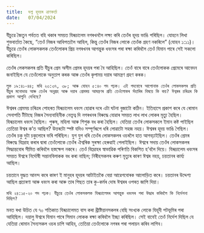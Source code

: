```yaml
---
title:  ভগ্ন হূদয়ৰ ত্ৰাণকৰ্তা
date:   07/04/2024
---
```


যীচুৱে জৈতুন পৰ্বতত বহি থকাৰ সময়ত যিৰূচালেম নগৰখনলৈ লক্ষ্য কৰি তেওঁৰ হূদয় ভাঙি পৰিছিল। যোহনে লিখা শুভবাৰ্তাত কৈছে, “তেওঁ নিজৰ আধিপত্যলৈ আহিল, কিন্তু তেওঁৰ নিজৰ লোকে তেওঁক গ্ৰহণ নকৰিলে” (যোহন ১:১১)। যীচুৱে তেওঁৰ লোকসকলক তেওঁলোকৰ প্ৰিয় নগৰখনৰ আগন্তুক ধবংসৰ পৰা ৰক্ষা কৰিবলৈ তেওঁ যিমান পাৰে সেই সকলো কৰিছিল।

তেওঁৰ লেকসকলৰ প্ৰতি যীচুৰ প্ৰেম অসীম প্ৰেমৰ হূদয়ৰ পৰা বৈ আহিছিল। তেওঁ বাৰে বাৰে তেওঁলোকক প্ৰেমেৰে আবেদন জনাইছিল যে তেওঁলোকে অনুতাপ কৰক আৰু তেওঁৰ কৃপাময় দয়াৰ আমন্ত্ৰণ গ্ৰহণ কৰক।

`লুক ১৯:৪১-৪৪; মথি ২৩:৩৭, ৩৮; আৰু যোহন ৫:৪০ পদ পঢ়ক। এই পদবোৰে আপোনাক তেওঁৰ লোকসকলৰ প্ৰতি যীচুৰ মনোভাৱ আৰু তেওঁৰ অনুগ্ৰহ আৰু দয়াৰ প্ৰেমময় আমন্ত্ৰণৰ প্ৰতি তেওঁলোকৰ সঁহাৰিৰ বিষয়ে কি কয়? ঈশ্বৰৰ চৰিত্ৰৰ কি প্ৰকাশ আপুনি দেখিছে?`

ঈশ্বৰৰ প্ৰেমময় চৰিত্ৰৰ পোহৰত যিৰূচালেম ধবংস হোৱাৰ দৰে এটা ঘটনা বুজাটো কঠিন। ইতিহাসে প্ৰকাশ কৰে যে ৰোমান সেনাপতি টীটাছে নিজৰ সৈন্যবাহিনীক নেতৃত্ব দি নগৰখনৰ বিৰুদ্ধে যোৱাৰ সময়ত লাখ লাখ লোকৰ মৃত্যু হৈছিল। যিৰূচালেম ধবংস হৈছিল। পুৰুষ, মহিলা আৰু শিশুক বধ কৰা হৈছিল। যেতিয়া তেওঁৰ লোকসকলে ইমান কষ্ট পাইছিল তেতিয়া ঈশ্বৰ ক’ত আছিল? উত্তৰটো স্পষ্ট যদিও সম্পূৰ্ণৰূপে ধৰি লোৱাটো সহজ নহয়। ঈশ্বৰৰ হূদয় ভাঙি গৈছিল। তেওঁৰ চকু দুটা চকুলোৰে ভৰি পৰিছিল। যুগ যুগ ধৰি তেওঁৰ লোকসকলৰ ওচৰলৈ হাত আগবঢ়াইছিল। তেওঁৰ প্ৰেমৰ বিৰুদ্ধে বিদ্ৰোহ কৰাৰ দ্বাৰা তেওঁলোকে তেওঁৰ ঐশ্বৰিক সুৰক্ষা হেৰুৱাই পেলাইছিল। ঈশ্বৰে সদায় তেওঁৰ লোকসকলৰ সিদ্ধান্তবোৰ সীমিত কৰিবলৈ হস্তক্ষেপ নকৰে। তেওঁ বিদ্ৰোহৰ স্বাভাৱিক পৰিণতি বিকশিত হ’বলৈ দিয়ে। যিৰূচালেম ধবংসৰ সময়ত ঈশ্বৰে নিৰ্দোষী সন্তানবিলাকক বধ কৰা নাছিল; নিৰীহসকলৰ কৰুণ মৃত্যুৰ কাৰণ ঈশ্বৰ নহয়, চয়তানৰ কাৰ্য্য আছিল।

চয়তানে যুদ্ধত আনন্দ কৰে কাৰণ ই মানুহৰ হূদয়ৰ আটাইতকৈ বেয়া আৱেগবোৰক আলোড়িত কৰে। চয়তানৰ উদ্দেশ্য আছিল প্ৰতাৰণা আৰু ধবংস কৰা আৰু তাৰ পিছত তাৰ কু-কৰ্মৰ দোষ ঈশ্বৰৰ ওপৰত জাপি দিয়া।

`মথি ২৪:১৫-২০ পদ পঢ়ক। যীচুৱে তেওঁৰ লোকসকলক যিৰূচালেমৰ আগন্তুক ধবংসৰ পৰা উদ্ধাৰ কৰিবলৈ কি নিৰ্দেশনা দিছিল?`

মনত ৰখা উচিত যে ৭০ শতিকাত যিৰূচালেমত বাস কৰা খ্ৰীষ্টিয়ানসকলৰ বেছি সংখ্যক লোকে যিহূদী পটভূমিৰ পৰা আহিছিল। দয়ালু ঈশ্বৰে যিমান পাৰে সিমান লোকক ৰক্ষা কৰিবলৈ ইচ্ছা কৰিছিল। সেই বাবেই তেওঁ নিৰ্দেশ দিছিল যে যেতিয়া ৰোমান সৈন্যসকল ওচৰ চাপি আহিব, তেতিয়া তেওঁলোকে নগৰৰ পৰা পলায়ন কৰিব লাগিব।